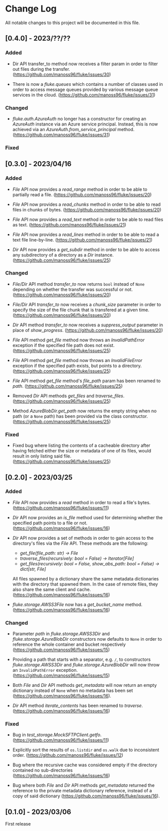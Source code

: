 
# Change Log
All notable changes to this project will be documented in this file.

## [0.4.0] - 2023/??/??

### Added

- Dir API transfer_to method now receives a filter param in
  order to filter out files during the transfer.
  (https://github.com/manoss96/fluke/issues/30)

- There is now a *fluke.queues* which contains a number
  of classes used in order to access message queues provided
  by various message queue services in the cloud.
  (https://github.com/manoss96/fluke/issues/31)

### Changed

- *fluke.auth.AzureAuth* no longer has a constructor
  for creating an *AzureAuth* instance via an Azure
  service principal. Instead, this is now achieved
  via an *AzureAuth.from_service_principal* method.
  (https://github.com/manoss96/fluke/issues/31)

### Fixed


## [0.3.0] - 2023/04/16

### Added

- *File* API now provides a *read_range* method in order
  to be able to partially read a file.
  (https://github.com/manoss96/fluke/issues/20)

- *File* API now provides a *read_chunks* method in order
  to be able to read files in chunks of bytes.
  (https://github.com/manoss96/fluke/issues/20)

- *File* API now provides a *read_text* method in order
  to be able to read files as text.
  (https://github.com/manoss96/fluke/issues/21)

- *File* API now provides a *read_lines* method in order
  to be able to read a text file line-by-line.
  (https://github.com/manoss96/fluke/issues/21)

- *Dir* API now provides a *get_subdir* method in order
  to be able to access any subdirectory of a directory
  as a *Dir* instance. (https://github.com/manoss96/fluke/issues/25)
   
### Changed

- *File/Dir* API method *transfer_to* now returns ``bool`` instead 
  of ``None`` depending on whether the transfer was successful or not.
  (https://github.com/manoss96/fluke/issues/20)

- *File/Dir* API *transfer_to* now receives a *chunk_size*
  parameter in order to specify the size of the file chunk
  that is transfered at a given time.
  (https://github.com/manoss96/fluke/issues/20)

- *Dir* API method *transfer_to* now receives a *suppress_output*
  parameter in place of *show_progress*. (https://github.com/manoss96/fluke/issues/20)

- *File* API method *get_file* method now throws an *InvalidPathError*
  exception if the specified file path does not exist.
  (https://github.com/manoss96/fluke/issues/25)

- *File* API method *get_file* method now throws an *InvalidFileError*
  exception if the specified path exists, but points to a directory.
  (https://github.com/manoss96/fluke/issues/25)

- *File* API method *get_file* method's *file_path* param
  has been renamed to *path*.
  (https://github.com/manoss96/fluke/issues/25)

- Removed *Dir* API methods *get_files* and *traverse_files*.
  (https://github.com/manoss96/fluke/issues/25)

- Method *AzureBlobDir.get_path* now returns the
  empty string when no path (or a ``None`` path)
  has been provided via the class constructor.
  (https://github.com/manoss96/fluke/issues/25)
 
### Fixed

- Fixed bug where listing the contents of a cacheable directory
  after having fetched either the size or metadata of one of its
  files, would result in only listing said file.
  (https://github.com/manoss96/fluke/issues/25)


## [0.2.0] - 2023/03/25

### Added

- *File* API now provides a *read* method
  in order to read a file's bytes. (https://github.com/manoss96/fluke/issues/11)

- *Dir* API now provides an *is_file* method
  used for determining whether the specified
  path points to a file or not. (https://github.com/manoss96/fluke/issues/16)

- *Dir* API now provides a set of methods in order to gain
  access to the directory's files via the *File* API. These
  methods are the following:
  + *get_file(file_path: str) -> File*
  + *traverse_files(recursively: bool = False) -> Iterator[File]*
  + *get_files(recursively: bool = False, show_abs_path: bool = False) -> dict[str, File]*
  
  All files spawned by a dictionary share the same metadata dictionaries
  with the directory that spawned them. In the case of remote files, they
  also share the same client and cache. (https://github.com/manoss96/fluke/issues/16)

- *fluke.storage.AWSS3File* now has a *get_bucket_name* method.
  (https://github.com/manoss96/fluke/issues/16)
   
### Changed

- Parameter *path* in *fluke.storage.AWSS3Dir* and *fluke.storage.AzureBlobDir*
  constructors now defaults to ``None`` in order to reference the whole
  container and bucket respectively (https://github.com/manoss96/fluke/issues/15)

- Providing a path that starts with a separator, e.g. ``/``, to constructors
  *fluke.storage.AWSS3Dir* and *fluke.storage.AzureBlobDir* will now throw
  an ``InvalidPathError`` exception. (https://github.com/manoss96/fluke/issues/15)

- Both *File* and *Dir* API methods *get_metadata* will now return
  an empty dictionary instead of ``None`` when no metadata has been
  set (https://github.com/manoss96/fluke/issues/16).

- *Dir* API method *iterate_contents* has been renamed to *traverse*.
  (https://github.com/manoss96/fluke/issues/16)
 
### Fixed

- Bug in *test_storage.MockSFTPClient.getfo*. (https://github.com/manoss96/fluke/issues/11)

- Explicitly sort the results of ``os.listdir`` and ``os.walk``
  due to inconsistent order. (https://github.com/manoss96/fluke/issues/12)

- Bug where the recursive cache was considered empty if the directory
  contained no sub-directories (https://github.com/manoss96/fluke/issues/16)

- Bug where both *File* and *Dir* API methods *get_metadata* returned
  the reference to the private metadata dictionary reference, instead
  of a copy of said dictionary (https://github.com/manoss96/fluke/issues/16).

 
## [0.1.0] - 2023/03/06
 
First release